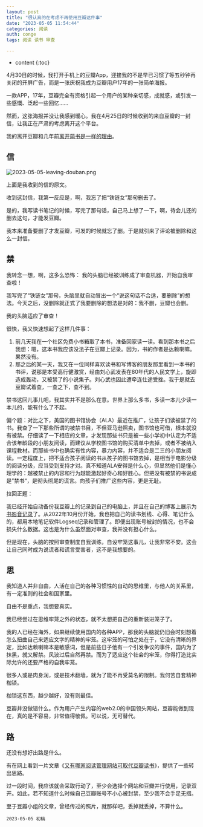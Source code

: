 ```yaml
---
layout: post
title: "很认真的在考虑不再使用豆瓣这件事"
date: "2023-05-05 11:54:44"
categories: 阅读
auth: conge
tags: 阅读 读书 审查

---
```

* content
{:toc}

4月30日的时候，我打开手机上的豆瓣App，迎接我的不是早已习惯了等五秒钟再关闭的开屏广告，而是一张庆祝我成为豆瓣用户17年的一张简单海报。

一款APP，17年，豆瓣完全有资格引起一个用户的某种亲切感，成就感，或引发一些感慨、泛起一些回忆……

然而，这张海报并没让我感到暖心。我在4月25日的时候收到的来自豆瓣的一封信，让我正在严肃的考虑离开这个平台。

我的离开豆瓣和几年前[离开简书是一样的理由](https://conge.livingwithfcs.org/about/#:~:text=%E5%8E%9F%E5%9B%A0%E6%98%AF%E7%AE%80%E4%B9%A6%E6%98%AF%E4%B8%80%E4%B8%AA%E4%B8%AD%E5%9B%BD%E5%9B%BD%E5%86%85%E7%9A%84%E7%BD%91%E7%AB%99%EF%BC%8C%E7%BB%8F%E5%B8%B8%E4%BC%9A%E5%9B%A0%E4%B8%BA%E8%87%AA%E6%88%91%E5%AE%A1%E6%9F%A5%EF%BC%8C%E5%B0%B1%E6%8A%8A%E6%88%91%E7%9A%84%E6%96%87%E7%AB%A0%E7%BB%99%E9%9A%90%E8%97%8F)。





## 信

![2023-05-05-leaving-douban.png](https://s2.loli.net/2023/05/06/lRKm2XDx5AJHnbw.png)

上面是我收到的信的原文。

收到这封信，我第一反应是，啊，我忘了把“铁链女”那句删去了。

是的，我写读书笔记的时候，写完了那句话，自己马上想了一下，啊，待会儿还的删去这句，才能发豆瓣。

我本来准备要删了才发豆瓣，可发的时候就忘了删。于是就引来了评论被删除和这么一封信。

## 禁

我转念一想，啊，这多么恐怖： 我的头脑已经被训练成了审查机器，开始自我审查啦！

我写完了“铁链女”那句，头脑里就自动冒出一个“说这句话不合适，要删除”的想法。今天之后，没删除就正式了我要删除的想法是对的：我不删，豆瓣也会删。

我的头脑适应了审查！

很快，我又快速想起了这样几件事：

1. 前几天我在一个社区免费小书箱取了本书，准备回家读一读。看到那本书之后我想：嗯，这本书我应该没法子在豆瓣上记录。因为，书的作者是达赖喇嘛。果然没有。
2. 那之后的某一天，我又在一位同样喜欢读书和写博客的朋友那里看到一本书的书评，说那是本受高行健激赏，经由刘心武发表在80年代的人民文学上，旋即造成轰动，又被禁了的小说集子。刘心武也因此遭牵连仕途受挫。我于是就去豆瓣试着查，一查之下，查不到。

禁书这回儿事儿吧，我其实并不是那么在意。世界上那么多书，多读一本儿少读一本儿的，能有什么了不起。

偏个题：对比之下，美国的图书馆协会（ALA）最近在推广，让孩子们读被禁了的书。我查了一下那些所谓的被禁书目，不但亚马逊照卖，图书馆也可借，根本就没有被禁。仔细读了一下相应的文章，才发现那些书只是被一些小学初中认定为不适合该年龄段的小朋友阅读，而建议从学校图书馆的购买清单中去掉，或者不被纳入课程教材。而那些书中也确实有性内容，暴力内容，并不适合是二三的小朋友阅读。一定程度上，把不适合孩子阅读的书从孩子的图书馆去掉，是相当于电影分级的阅读分级，应当受到支持才对。真不知道ALA安得是什么心，但显然他们是懂心理学的：越被禁止的内容和行为越能激起好奇心和好胜心。但把没有被禁的书说成是”禁书“，是彻头彻尾的谎言。向孩子们推广这些内容，更是无耻。

拉回正题：

我已经开始自动备份我豆瓣上的记录到自己的电脑上，并且在自己的博客上展示为[书影音记录](https://conge.livingwithfcs.org/books/)了。从2022年10月份开始，我也把自己的读书划线、心得、笔记什么的，都用本地笔记软件Logseq记录和管理了。即便出现账号被封的情况，也不会损失什么数据。这也是为什么虽然面对审查，我并没有担心什么。

但是现在，头脑的按照审查制度自我训练，自设牢笼这事儿，让我非常不安。这会让自己同时成为说谎者和谎言受害者，这不是我想要的。

## 思

我知道人并非自由，人活在自己的各种习惯性的自动的思维里，与他人的关系里，有一定准则的社会和国家里。

自由不是重点，我想要真实。

我已经尝过在思维牢笼之外的状态，就不太想把自己的重新装进笼子了。

我的人已经在海外，如果继续使用国内的各种APP，那我的头脑就仍旧会时刻想着怎么扭曲自己来适应文字的精神的牢笼。这牢笼的可怕之处在于，它没有清晰的界定，比如达赖喇嘛本是敏感词，但是前些日子他有一个引发争议的事件，国内为了抹黑，就又解禁。风波过后自然再禁。而为了适应这个社会的牢笼，你得打造比实际允许的还要严格的自我牢笼。

很多人或是肉身润，或是技术翻墙，就为了能不再受莫名的限制。我何苦自套精神枷锁。

枷锁这东西，越少越好，没有则最佳。

豆瓣并没做错什么。作为用户产生内容的web2.0的中国领头网站，豆瓣能做到现在，真的是不容易，非常值得敬佩。可以说，无可替代。

## 路

还没有想好出路是什么。

有在网上看到一片文章《[又有哪家阅读管理网站可取代豆瓣读书](https://glennwoo.com/2022/07/29/about-reading-tracker-websites/)》，提供了一些转出思路。

过一段时间，我应该就会采取行动了，至少会选择个网站和豆瓣并行使用，记录双开。如此，若不知道什么时候自己豆瓣账号不小心被封禁，至少我不会手足无措。

至于豆瓣小组的文章，曾经传过的照片，就那样吧，丢掉就丢掉，不算什么。


```
2023-05-05 初稿
```